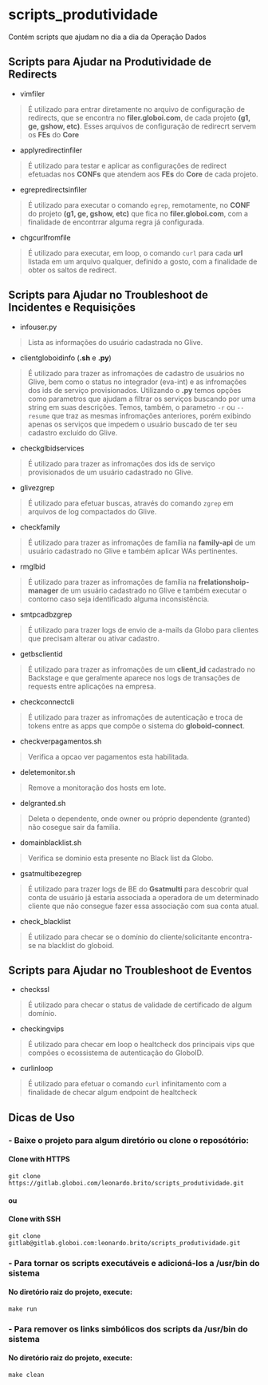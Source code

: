 # scripts_produtividade

Contém scripts que ajudam no dia a dia da Operação Dados

## Scripts para Ajudar na Produtividade de Redirects

* vimfiler
>É utilizado para entrar diretamente no arquivo de configuração de redirects, que se encontra no **filer.globoi.com**, de cada projeto **(g1, ge, gshow, etc)**.
>Esses arquivos de configuração de redirecrt servem os **FEs** do **Core**

* applyredirectinfiler
>É utilizado para testar e aplicar as configurações de redirect efetuadas nos **CONFs** que atendem aos **FEs** do **Core** de cada projeto.

* egrepredirectsinfiler
>É utilizado para executar o comando ```egrep```, remotamente, no **CONF** do projeto **(g1, ge, gshow, etc)** que fica no **filer.globoi.com**, com a finalidade de encontrrar alguma regra já configurada.

* chgcurlfromfile
>É utilizado para executar, em loop, o comando ```curl``` para cada **url** listada em um arquivo qualquer, definido a gosto, com a finalidade de obter os saltos de redirect.

## Scripts para Ajudar no Troubleshoot de Incidentes e Requisições

* infouser.py
>Lista as informações do usuário cadastrada no Glive.

* clientgloboidinfo (**.sh** e **.py**)
>É utilizado para trazer as infromações de cadastro de usuários no Glive, bem como o status no integrador (eva-int) e as infromações dos ids de serviço provisionados. Utilizando o **.py** temos opções como parametros que ajudam a filtrar os serviços buscando por uma string em suas descrições. Temos, também, o parametro ```-r``` ou ```--resume``` que traz as mesmas infromações anteriores, porém exibindo apenas os serviços que impedem o usuário buscado de ter seu cadastro excluído do Glive.

* checkglbidservices
>É utilizado para trazer as infromações dos ids de serviço provisionados de um usuário cadastrado no Glive. 

* glivezgrep
>É utilizado para efetuar buscas, através do comando ```zgrep``` em arquivos de log compactados do Glive.

* checkfamily
>É utilizado para trazer as infromações de família na **family-api** de um usuário cadastrado no Glive e também aplicar WAs pertinentes.

* rmglbid
>É utilizado para trazer as infromações de família na **frelationshoip-manager** de um usuário cadastrado no Glive e também executar o contorno caso seja identificado alguma inconsistência.

* smtpcadbzgrep
>É utilizado para trazer logs de envio de a-mails da Globo para clientes que precisam alterar ou ativar cadastro.

* getbsclientid
>É utilizado para trazer as infromações de um **client_id** cadastrado no Backstage e que geralmente aparece nos logs de transações de requests entre aplicações na empresa.

* checkconnectcli
>É utilizado para trazer as infromações de autenticação e troca de tokens entre as apps que compõe o sistema do **globoid-connect**.

* checkverpagamentos.sh
>Verifica a opcao ver pagamentos esta habilitada.

* deletemonitor.sh
>Remove a monitoração dos hosts em lote.

* delgranted.sh
>Deleta o dependente, onde owner ou próprio dependente (granted) não cosegue sair da familia.

* domainblacklist.sh
>Verifica se dominio esta presente no Black list da Globo.
* gsatmultibezegrep
>É utilizado para trazer logs de BE do **Gsatmulti** para descobrir qual conta de usuário já estaria associada a operadora de um determinado cliente que não consegue fazer essa associação com sua conta atual.

* check_blacklist
>É utilizado para checar se o domínio do cliente/solicitante encontra-se na blacklist do globoid.

## Scripts para Ajudar no Troubleshoot de Eventos

* checkssl
>É utilizado para checar o status de validade de certificado de algum domínio.

* checkingvips
>É utilizado para checar em loop o healtcheck dos principais vips que compões o ecossistema de autenticação do GloboID.

* curlinloop
>É utilizado para efetuar o comando ```curl``` infinitamento com a finalidade de checar algum endpoint de healtcheck

## Dicas de Uso
### - Baixe o projeto para algum diretório ou clone o reposótório:
#### Clone with HTTPS
```
git clone https://gitlab.globoi.com/leonardo.brito/scripts_produtividade.git
```
#### ou
#### Clone with SSH
```
git clone gitlab@gitlab.globoi.com:leonardo.brito/scripts_produtividade.git
```
### - Para tornar os scripts executáveis e adicioná-los a /usr/bin do sistema
#### No diretório raiz do projeto, execute:
```
make run
```
### - Para remover os links simbólicos dos scripts da /usr/bin do sistema
#### No diretório raiz do projeto, execute:
```
make clean
```
